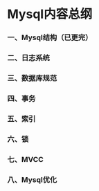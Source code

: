 # Mysql内容总纲

### 一、Mysql结构（已更完）

### 二、日志系统

### 三、数据库规范

### 四、事务

### 五、索引

### 六、锁

### 七、MVCC

### 八、Mysql优化



